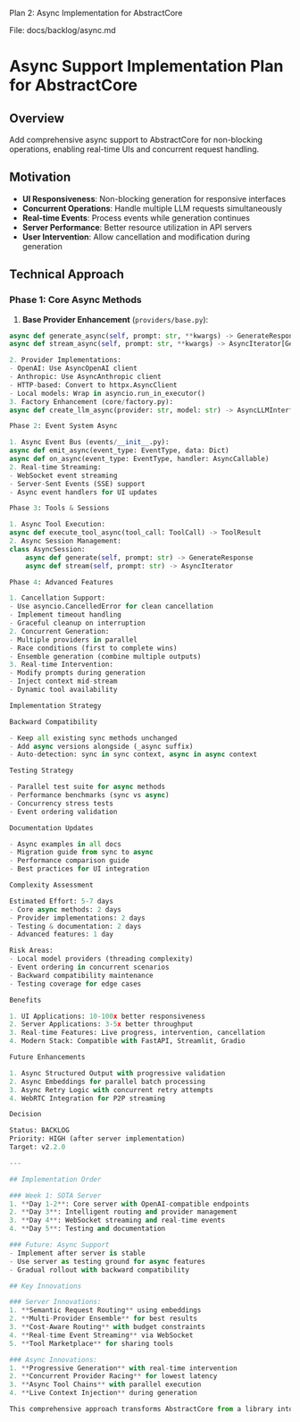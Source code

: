 Plan 2: Async Implementation for AbstractCore

File: docs/backlog/async.md

# Async Support Implementation Plan for AbstractCore

## Overview
Add comprehensive async support to AbstractCore for non-blocking operations, enabling real-time UIs and concurrent request handling.

## Motivation
- **UI Responsiveness**: Non-blocking generation for responsive interfaces
- **Concurrent Operations**: Handle multiple LLM requests simultaneously  
- **Real-time Events**: Process events while generation continues
- **Server Performance**: Better resource utilization in API servers
- **User Intervention**: Allow cancellation and modification during generation

## Technical Approach

### Phase 1: Core Async Methods
1. **Base Provider Enhancement** (`providers/base.py`):
```python
async def generate_async(self, prompt: str, **kwargs) -> GenerateResponse
async def stream_async(self, prompt: str, **kwargs) -> AsyncIterator[GenerateResponse]

2. Provider Implementations:
- OpenAI: Use AsyncOpenAI client
- Anthropic: Use AsyncAnthropic client
- HTTP-based: Convert to httpx.AsyncClient
- Local models: Wrap in asyncio.run_in_executor()
3. Factory Enhancement (core/factory.py):
async def create_llm_async(provider: str, model: str) -> AsyncLLMInterface

Phase 2: Event System Async

1. Async Event Bus (events/__init__.py):
async def emit_async(event_type: EventType, data: Dict)
async def on_async(event_type: EventType, handler: AsyncCallable)
2. Real-time Streaming:
- WebSocket event streaming
- Server-Sent Events (SSE) support
- Async event handlers for UI updates

Phase 3: Tools & Sessions

1. Async Tool Execution:
async def execute_tool_async(tool_call: ToolCall) -> ToolResult
2. Async Session Management:
class AsyncSession:
    async def generate(self, prompt: str) -> GenerateResponse
    async def stream(self, prompt: str) -> AsyncIterator

Phase 4: Advanced Features

1. Cancellation Support:
- Use asyncio.CancelledError for clean cancellation
- Implement timeout handling
- Graceful cleanup on interruption
2. Concurrent Generation:
- Multiple providers in parallel
- Race conditions (first to complete wins)
- Ensemble generation (combine multiple outputs)
3. Real-time Intervention:
- Modify prompts during generation
- Inject context mid-stream
- Dynamic tool availability

Implementation Strategy

Backward Compatibility

- Keep all existing sync methods unchanged
- Add async versions alongside (_async suffix)
- Auto-detection: sync in sync context, async in async context

Testing Strategy

- Parallel test suite for async methods
- Performance benchmarks (sync vs async)
- Concurrency stress tests
- Event ordering validation

Documentation Updates

- Async examples in all docs
- Migration guide from sync to async
- Performance comparison guide
- Best practices for UI integration

Complexity Assessment

Estimated Effort: 5-7 days
- Core async methods: 2 days
- Provider implementations: 2 days  
- Testing & documentation: 2 days
- Advanced features: 1 day

Risk Areas:
- Local model providers (threading complexity)
- Event ordering in concurrent scenarios
- Backward compatibility maintenance
- Testing coverage for edge cases

Benefits

1. UI Applications: 10-100x better responsiveness
2. Server Applications: 3-5x better throughput
3. Real-time Features: Live progress, intervention, cancellation
4. Modern Stack: Compatible with FastAPI, Streamlit, Gradio

Future Enhancements

1. Async Structured Output with progressive validation
2. Async Embeddings for parallel batch processing
3. Async Retry Logic with concurrent retry attempts
4. WebRTC Integration for P2P streaming

Decision

Status: BACKLOG
Priority: HIGH (after server implementation)
Target: v2.2.0

---

## Implementation Order

### Week 1: SOTA Server
1. **Day 1-2**: Core server with OpenAI-compatible endpoints
2. **Day 3**: Intelligent routing and provider management
3. **Day 4**: WebSocket streaming and real-time events
4. **Day 5**: Testing and documentation

### Future: Async Support
- Implement after server is stable
- Use server as testing ground for async features
- Gradual rollout with backward compatibility

## Key Innovations

### Server Innovations:
1. **Semantic Request Routing** using embeddings
2. **Multi-Provider Ensemble** for best results
3. **Cost-Aware Routing** with budget constraints
4. **Real-time Event Streaming** via WebSocket
5. **Tool Marketplace** for sharing tools

### Async Innovations:
1. **Progressive Generation** with real-time intervention
2. **Concurrent Provider Racing** for lowest latency
3. **Async Tool Chains** with parallel execution
4. **Live Context Injection** during generation

This comprehensive approach transforms AbstractCore from a library into a complete AI infrastructure platform.